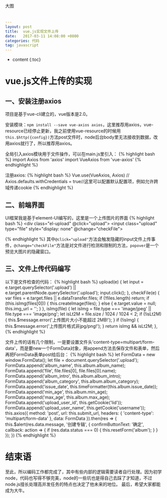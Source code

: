 ```yaml
---
layout: post
title:  vue.js实现文件上传
date:   2017-03-11 14:08:00 +0800
categories: 代码
tag: javascript
---
```


* content
{:toc}

vue.js文件上传的实现
====================================

一、安装注册axios
------------------------------------
项目是基于vue-cli建立的，vue版本是2.0。

安装模块：`npm install --save vue-axios axios`，这里推荐用axios，vue-resource已经停止更新，我之前使用vue-resource的时候用`this.$http({config})`方法post文件时，node后台body里无法接收到数据，改用axios就行了，所以推荐用axios。

全局引入axios模块用于文件操作，可以在main.js里引入：
{% highlight bash %}
import Axios from 'axios'
import VueAxios from 'vue-axios'
{% endhighlight %}

注册axios:
{% highlight bash %}
Vue.use(VueAxios, Axios)
// Axios.defaults.withCredentials = true//这里可以配置默认配置项，例如允许跨域传递cookie
{% endhighlight %}

二、前端界面
------------------------------------
UI框架我是基于element-UI编写的，这里是一个上传图片的界面
{% highlight bash %}
<el-form-item label="专辑图片" prop="album_icon" required>
    <div class="el-upload" @click="upload">
        <input class="upload" type="file" style="display: none" @change="checkFile"></input>
        <img v-if="img_url" :src="img_url">
        <i v-else class="el-icon-plus avatar-uploader-icon"></i>
    </div>
    <div style="display:inline-block;position: absolute;top:8px;">
        <el-popover ref="popover" placement="right" width="400" trigger="click">
            <div style="max-height:400px;">
                <img :src="img_url">
            </div>
        </el-popover>
        <el-button type="info" v-popover:popover>大图</el-button>
    </div>
</el-form-item>
{% endhighlight %}
其中`@click="upload"`方法会触发隐藏的input文件上传事件，`@change="checkFile"`方法是对文件进行检测和限制的方法，`popover`是一个预览大图片的隐藏窗口。

三、文件上传代码编写
------------------------------------

以下是文件检查的代码：
{% highlight bash %}
upload(e) {
    let input = e.target.querySelector('.upload') || e.target.parentNode.querySelector('.upload');
    input.click();
},
checkFile(e) {
    var files = e.target.files || e.dataTransfer.files;
    if (!files.length) return;
    if (this.isImg(files[0])) {
        this.createImage(files);
    } else {
        e.target.value = null;
        this.img_url = '';
    }
},
isImg(file) {
    let isImg = file.type === 'image/jpeg' || file.type === 'image/png';
    let isLt2M = file.size / 1024 / 1024 < 2;
    if (!isLt2M) {
        this.$message.error('上传图片大小不能超过 2MB!');
    }
    if (!isImg) {
        this.$message.error('上传图片格式非jpg/png!');
    }
    return isImg && isLt2M;
},
{% endhighlight %}

文件上传的话有几个限制，一是要设置文件头'content-type=multipart/form-data'，而是要new一个FormData对象，用append方法去保存文件和表单，然后再把FormData表单post给后台：
{% highlight bash %}
let FormData = new window.FormData();
let file = document.querySelector('.upload');
FormData.append('album_name', this.album.album_name);
FormData.append('file', file.files[0], file.files[0].name);
FormData.append('album_intro', this.album.album_intro);
FormData.append('album_category', this.album.album_category);
FormData.append('issue_date', this.timeFormatter(this.album.issue_date));
FormData.append('min_age', this.album.min_age);
FormData.append('max_age', this.album.max_age);
FormData.append('upload_user_id', this.getCookie('lid'));
FormData.append('upload_user_name', this.getCookie('username'));
this.axios({
    method: 'post',
    url: this.submit_url,
    headers: {
        'content-type': 'multipart/form-data'
    },
    data: FormData
}).then(res => {
    this.$alert(res.data.message, '创建专辑', {
        confirmButtonText: '确定',
        callback: action => {
            if (res.data.status === 0) {
                this.resetForm('album');
            }
        }
    });
})
{% endhighlight %}

结束语
====================================
至此，所以编码工作都完成了，其中有些内部的逻辑需要读者自行处理。因为初学node，代码也写得不够完美，node的一些坑也是得自己去踩了才知道，不过node.js擅长处理高并发任务的特点也决定了他未来的地位。
最后，希望大家都能成为大牛。